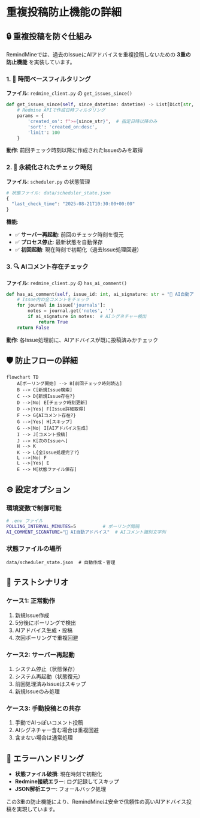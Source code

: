 # 重複投稿防止機能の詳細

## 🔒 重複投稿を防ぐ仕組み

RemindMineでは、過去のIssueにAIアドバイスを重複投稿しないための **3重の防止機能** を実装しています。

### 1. 📅 時間ベースフィルタリング

**ファイル**: `redmine_client.py` の `get_issues_since()`
```python
def get_issues_since(self, since_datetime: datetime) -> List[Dict[str, Any]]:
    # Redmine APIで作成日時フィルタリング
    params = {
        'created_on': f">={since_str}",  # 指定日時以降のみ
        'sort': 'created_on:desc',
        'limit': 100
    }
```

**動作**: 前回チェック時刻以降に作成されたIssueのみを取得

### 2. 💾 永続化されたチェック時刻

**ファイル**: `scheduler.py` の状態管理
```python
# 状態ファイル: data/scheduler_state.json
{
  "last_check_time": "2025-08-21T10:30:00+00:00"
}
```

**機能**:
- ✅ **サーバー再起動**: 前回のチェック時刻を復元
- ✅ **プロセス停止**: 最新状態を自動保存
- ✅ **初回起動**: 現在時刻で初期化（過去Issue処理回避）

### 3. 🔍 AIコメント存在チェック

**ファイル**: `redmine_client.py` の `has_ai_comment()`
```python
def has_ai_comment(self, issue_id: int, ai_signature: str = "🤖 AI自動アドバイス") -> bool:
    # Issue内の全コメントをチェック
    for journal in issue['journals']:
        notes = journal.get('notes', '')
        if ai_signature in notes:  # AIシグネチャー検出
            return True
    return False
```

**動作**: 各Issue処理前に、AIアドバイスが既に投稿済みかチェック

## 🛡️ 防止フローの詳細

```mermaid
flowchart TD
    A[ポーリング開始] --> B[前回チェック時刻読込]
    B --> C[新規Issue検索]
    C --> D{新規Issue存在?}
    D -->|No| E[チェック時刻更新]
    D -->|Yes| F[Issue詳細取得]
    F --> G{AIコメント存在?}
    G -->|Yes| H[スキップ]
    G -->|No| I[AIアドバイス生成]
    I --> J[コメント投稿]
    J --> K[次のIssueへ]
    H --> K
    K --> L{全Issue処理完了?}
    L -->|No| F
    L -->|Yes| E
    E --> M[状態ファイル保存]
```

## ⚙️ 設定オプション

### 環境変数で制御可能

```bash
# .env ファイル
POLLING_INTERVAL_MINUTES=5          # ポーリング間隔
AI_COMMENT_SIGNATURE="🤖 AI自動アドバイス"  # AIコメント識別文字列
```

### 状態ファイルの場所
```
data/scheduler_state.json  # 自動作成・管理
```

## 🧪 テストシナリオ

### ケース1: 正常動作
1. 新規Issue作成
2. 5分後にポーリングで検出
3. AIアドバイス生成・投稿
4. 次回ポーリングで重複回避

### ケース2: サーバー再起動
1. システム停止（状態保存）
2. システム再起動（状態復元）
3. 前回処理済みIssueはスキップ
4. 新規Issueのみ処理

### ケース3: 手動投稿との共存
1. 手動でAIっぽいコメント投稿
2. AIシグネチャー含む場合は重複回避
3. 含まない場合は通常処理

## 🚨 エラーハンドリング

- **状態ファイル破損**: 現在時刻で初期化
- **Redmine接続エラー**: ログ記録してスキップ
- **JSON解析エラー**: フォールバック処理

この3重の防止機能により、RemindMineは安全で信頼性の高いAIアドバイス投稿を実現しています。
